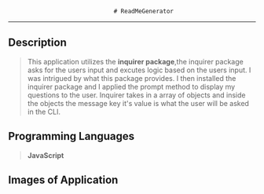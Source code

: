                                  # ReadMeGenerator
---
## Description

>This application utilizes the **inquirer package**,the inquirer package asks for the users input and excutes 
logic based on the users input. I was intrigued by what this package provides. I then installed the inquirer package and I applied the prompt method to display my questions to the user. Inquirer takes in a array of objects and inside the objects the message key it's value is what the user will be asked in the CLI.


## Programming Languages
>__JavaScript__

## Images of Application


















 
